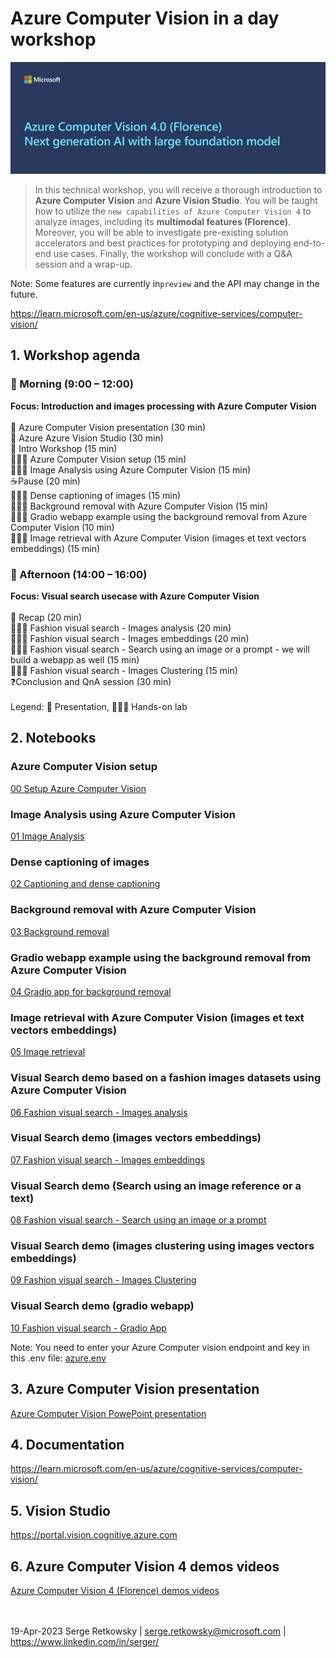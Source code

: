 # Azure Computer Vision in a day workshop

<img src="workshopheader.jpg">

> In this technical workshop, you will receive a thorough introduction to **Azure Computer Vision** and **Azure Vision Studio**. You will be taught how to utilize the `new capabilities of Azure Computer Vision 4` to analyze images, including its **multimodal features (Florence)**.
Moreover, you will be able to investigate pre-existing solution accelerators and best practices for prototyping and deploying end-to-end use cases. Finally, the workshop will conclude with a Q&A session and a wrap-up.

Note: Some features are currently in`preview` and the API may change in the future.

https://learn.microsoft.com/en-us/azure/cognitive-services/computer-vision/

## 1. Workshop agenda
### 🌅 Morning (9:00 – 12:00)<br>
**Focus: Introduction and images processing with Azure Computer Vision<br><br>**
📣 Azure Computer Vision presentation (30 min)<br>
📣 Azure Azure Vision Studio (30 min)<br>
📣 Intro Workshop (15 min)<br>
🧑🏼‍💻 Azure Computer Vision setup (15 min)<br>
🧑🏼‍💻 Image Analysis using Azure Computer Vision  (15 min)<br>
:coffee:Pause (20 min)<br>
🧑🏼‍💻 Dense captioning of images  (15 min)<br>
🧑🏼‍💻 Background removal with Azure Computer Vision  (15 min)<br>
🧑🏼‍💻 Gradio webapp example using the background removal from Azure Computer Vision  (10 min)<br>
🧑🏼‍💻 Image retrieval with Azure Computer Vision (images et text vectors embeddings)  (15 min)<br>

### 🌆 Afternoon (14:00 – 16:00)<br>
**Focus: Visual search usecase with Azure Computer Vision<br>**
<br>
📣 Recap (20 min)<br>
🧑🏼‍💻 Fashion visual search - Images analysis (20 min)<br>
🧑🏼‍💻 Fashion visual search - Images embeddings (20 min)<br>
🧑🏼‍💻 Fashion visual search - Search using an image or a prompt - we will build a webapp as well (15 min)<br>
🧑🏼‍💻 Fashion visual search - Images Clustering (15 min)<br>
:question:Conclusion and QnA session (30 min)<br>
<br>
Legend: 📣 Presentation, 🧑🏼‍💻 Hands-on lab


## 2. Notebooks
### Azure Computer Vision setup
<a href="00 Setup Azure Computer Vision.ipynb">00 Setup Azure Computer Vision</a>

### Image Analysis using Azure Computer Vision
<a href="01 Image Analysis.ipynb">01 Image Analysis</a>

### Dense captioning of images
<a href="02 Captioning and dense captioning.ipynb">02 Captioning and dense captioning</a>

### Background removal with Azure Computer Vision
<a href="03 Background removal.ipynb">03 Background removal</a>

### Gradio webapp example using the background removal from Azure Computer Vision
<a href="04%20%20Gradio%20app%20for%20background%20removal.ipynb">04 Gradio app for background removal</a>

### Image retrieval with Azure Computer Vision (images et text vectors embeddings)
<a href="05 Image retrieval.ipynb">05 Image retrieval</a>

### Visual Search demo based on a fashion images datasets using Azure Computer Vision
<a href="06 Fashion visual search - Images analysis.ipynb">06 Fashion visual search - Images analysis</a>

### Visual Search demo (images vectors embeddings)
<a href="07 Fashion visual search - Images embeddings.ipynb">07 Fashion visual search - Images embeddings</a>

### Visual Search demo (Search using an image reference or a text)
<a href="08 Fashion visual search - Search using an image or a prompt.ipynb">08 Fashion visual search - Search using an image or a prompt</a>

### Visual Search demo (images clustering using images vectors embeddings)
<a href="09 Fashion visual search - Images Clustering.ipynb">09 Fashion visual search - Images Clustering</a>

### Visual Search demo (gradio webapp)
<a href="10 Fashion visual search - Gradio App.ipynb">10 Fashion visual search - Gradio App</a>

Note: You need to enter your Azure Computer vision endpoint and key in this .env file:
<a href=azure.env>azure.env</a>

## 3. Azure Computer Vision presentation
<a href="Azure Computer Vision 4.pdf">Azure Computer Vision PowePoint presentation</a>

## 4. Documentation
https://learn.microsoft.com/en-us/azure/cognitive-services/computer-vision/

## 5. Vision Studio
https://portal.vision.cognitive.azure.com

## 6. Azure Computer Vision 4 demos videos
<a href="https://www.youtube.com/playlist?list=PLy4MOYaxz3vMAA_Ie5wRUNiCZ9Sif74ex"> Azure Computer Vision 4 (Florence) demos videos</a>


<br><br>
19-Apr-2023
Serge Retkowsky | serge.retkowsky@microsoft.com | https://www.linkedin.com/in/serger/
